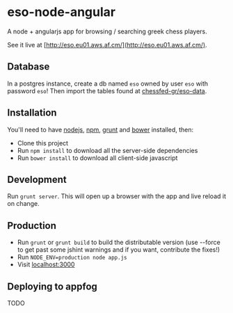 eso-node-angular
================

A node + angularjs app for browsing / searching greek chess players.

See it live at [http://eso.eu01.aws.af.cm/](http://eso.eu01.aws.af.cm/).


Database
--------

In a postgres instance, create a db named `eso` owned by user `eso` with password `eso`! Then import the tables found at [chessfed-gr/eso-data](http://github.com/chessfed-gr/eso-data).


Installation
------------

You'll need to have [nodejs](http://nodejs.org/), [npm](http://nodejs.org/download/), [grunt](http://gruntjs.com/) and [bower](http://bower.io/) installed, then:

* Clone this project
* Run `npm install` to download all the server-side dependencies
* Run `bower install` to download all client-side javascript


Development
-----------

Run `grunt server`. This will open up a browser with the app and live reload it on change.


Production
----------

* Run `grunt` or `grunt build` to build the distributable version (use --force to get past some jshint warnings and if you want, contribute the fixes!)
* Run `NODE_ENV=production node app.js`
* Visit [localhost:3000](http://localhost:3000)


Deploying to appfog
-------------------

TODO
